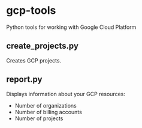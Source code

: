 gcp-tools
=========

Python tools for working with Google Cloud Platform

## create_projects.py ##

Creates GCP projects.

## report.py ##

Displays information about your GCP resources:
* Number of organizations
* Number of billing accounts
* Number of projects
